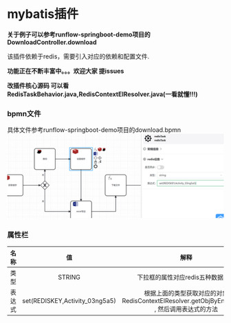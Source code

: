 # **mybatis插件**
**关于例子可以参考runflow-springboot-demo项目的DownloadController.download**

该插件依赖于redis，需要引入对应的依赖和配置文件.



**功能正在不断丰富中。。。欢迎大家 提issues**

**改插件核心源码 可以看 RedisTaskBehavior.java,RedisContextElResolver.java(一看就懂!!!)**

###  bpmn文件
具体文件参考runflow-springboot-demo项目的download.bpmn
![img.png](img.png)

###  属性栏

| 名称 | 值     |解释 |
|:--------:| :-------------:| :-------------:|
| 类型 | STRING |下拉框的属性对应redis五种数据类型  |
| 表达式 | set(REDISKEY,Activity_03ng5a5) |根据上面的类型获取对应的对象  RedisContextElResolver.getObjByEnumString , 然后调用表达式的方法|